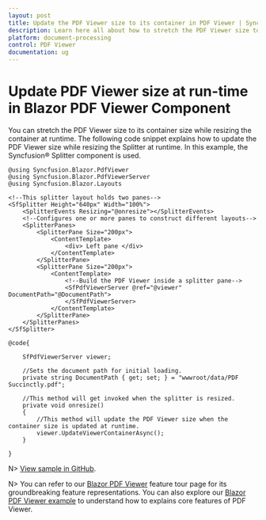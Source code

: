 ```yaml
---
layout: post
title: Update the PDF Viewer size to its container in PDF Viewer | Syncfusion
description: Learn here all about how to stretch the PDF Viewer size to its container in Syncfusion Blazor PDF Viewer component.
platform: document-processing
control: PDF Viewer
documentation: ug
---
```


# Update PDF Viewer size at run-time in Blazor PDF Viewer Component

You can stretch the PDF Viewer size to its container size while resizing the container at runtime. The following code snippet explains how to update the PDF Viewer size while resizing the Splitter at runtime. In this example, the Syncfusion&reg; Splitter component is used.

```cshtml
@using Syncfusion.Blazor.PdfViewer
@using Syncfusion.Blazor.PdfViewerServer
@using Syncfusion.Blazor.Layouts

<!--This splitter layout holds two panes-->
<SfSplitter Height="640px" Width="100%">
    <SplitterEvents Resizing="@onresize"></SplitterEvents>
    <!--Configures one or more panes to construct different layouts-->
    <SplitterPanes>
        <SplitterPane Size="200px">
            <ContentTemplate>
                <div> Left pane </div>
            </ContentTemplate>
        </SplitterPane>
        <SplitterPane Size="200px">
            <ContentTemplate>
                <!--Build the PDF Viewer inside a splitter pane-->
                <SfPdfViewerServer @ref="@viewer" DocumentPath="@DocumentPath">                   
                </SfPdfViewerServer>
            </ContentTemplate>
        </SplitterPane>
    </SplitterPanes>
</SfSplitter>

@code{

    SfPdfViewerServer viewer;
    
    //Sets the document path for initial loading.
    private string DocumentPath { get; set; } = "wwwroot/data/PDF Succinctly.pdf";

    //This method will get invoked when the splitter is resized.
    private void onresize()
    {
        //This method will update the PDF Viewer size when the container size is updated at runtime.
        viewer.UpdateViewerContainerAsync();
    }

}
```

N> [View sample in GitHub](https://github.com/SyncfusionExamples/blazor-pdf-viewer-classic-examples/tree/master/Common/Resize%20the%20PDF%20Viewer%20to%20its%20parent%20element).

N> You can refer to our [Blazor PDF Viewer]() feature tour page for its groundbreaking feature representations. You can also explore our [Blazor PDF Viewer example](https://document.syncfusion.com/demos/pdf-viewer/blazor-server/pdf-viewer/default-functionalities?theme=bootstrap4) to understand how to explains core features of PDF Viewer.